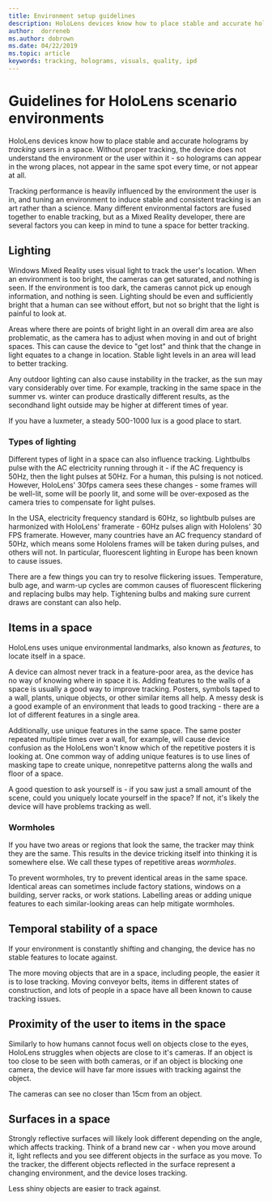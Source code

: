 ```yaml
---
title: Environment setup guidelines
description: HoloLens devices know how to place stable and accurate holograms by *tracking* users in a space. Many different environmental factors are fused together to enable tracking, but as a Mixed Reality developer, there are several factors you can keep in mind to tune a space for better tracking.
author:  dorreneb
ms.author: dobrown
ms.date: 04/22/2019
ms.topic: article
keywords: tracking, holograms, visuals, quality, ipd
---
```


# Guidelines for HoloLens scenario environments

HoloLens devices know how to place stable and accurate holograms by *tracking* users in a space. Without proper tracking, the device does not understand the environment or the user within it - so holograms can appear in the wrong places, not appear in the same spot every time, or not appear at all.

Tracking performance is heavily influenced by the environment the user is in, and tuning an environment to induce stable and consistent tracking is an art rather than a science. Many different environmental factors are fused together to enable tracking, but as a Mixed Reality developer, there are several factors you can keep in mind to tune a space for better tracking.
 
## Lighting
Windows Mixed Reality uses visual light to track the user's location. When an environment is too bright, the cameras can get saturated, and nothing is seen. If the environment is too dark, the cameras cannot pick up enough information, and nothing is seen. Lighting should be even and sufficiently bright that a human can see without effort, but not so bright that the light is painful to look at.

Areas where there are points of bright light in an overall dim area are also problematic, as the camera has to adjust when moving in and out of bright spaces. This can cause the device to "get lost" and think that the change in light equates to a change in location. Stable light levels in an area will lead to better tracking.

Any outdoor lighting can also cause instability in the tracker, as the sun may vary considerably over time. For example, tracking in the same space in the summer vs. winter can produce drastically different results, as the secondhand light outside may be higher at different times of year.

If you have a luxmeter, a steady 500-1000 lux is a good place to start. 

### Types of lighting
Different types of light in a space can also influence tracking. Lightbulbs pulse with the AC electricity running through it - if the AC frequency is 50Hz, then the light pulses at 50Hz. For a human, this pulsing is not noticed. However, HoloLens' 30fps camera sees these changes - some frames will be well-lit, some will be poorly lit, and some will be over-exposed as the camera tries to compensate for light pulses.

In the USA, electricity frequency standard is 60Hz, so lightbulb pulses are harmonized with HoloLens' framerate - 60Hz pulses align with Hololens' 30 FPS framerate. However, many countries have an AC frequency standard of 50Hz, which means some Hololens frames will be taken during pulses, and others will not. In particular, fluorescent lighting in Europe has been known to cause issues. 

There are a few things you can try to resolve flickering issues. Temperature, bulb age, and warm-up cycles are common causes of fluorescent flickering and replacing bulbs may help. Tightening bulbs and making sure current draws are constant can also help. 

## Items in a space
HoloLens uses unique environmental landmarks, also known as *features*, to locate itself in a space. 

A device can almost never track in a feature-poor area, as the device has no way of knowing where in space it is. Adding features to the walls of a space is usually a good way to improve tracking. Posters, symbols taped to a wall, plants, unique objects, or other similar items all help. A messy desk is a good example of an environment that leads to good tracking - there are a lot of different features in a single area. 

Additionally, use unique features in the same space. The same poster repeated multiple times over a wall, for example, will cause device confusion as the HoloLens won't know which of the repetitive posters it is looking at. One common way of adding unique features is to use lines of masking tape to create unique, nonrepetitve patterns along the walls and floor of a space. 

A good question to ask yourself is - if you saw just a small amount of the scene, could you uniquely locate yourself in the space? If not, it's likely the device will have problems tracking as well.

### Wormholes
If you have two areas or regions that look the same, the tracker may think they are the same. This results in the device tricking itself into thinking it is somewhere else. We call these types of repetitive areas *wormholes*. 

To prevent wormholes, try to prevent identical areas in the same space. Identical areas can sometimes include factory stations, windows on a building, server racks, or work stations. Labelling areas or adding unique features to each similar-looking areas can help mitigate wormholes.
 
## Temporal stability of a space
If your environment is constantly shifting and changing, the device has no stable features to locate against. 

The more moving objects that are in a space, including people, the easier it is to lose tracking. Moving conveyor belts, items in different states of construction, and lots of people in a space have all been known to cause tracking issues.
 
## Proximity of the user to items in the space
Similarly to how humans cannot focus well on objects close to the eyes, HoloLens struggles when objects are close to it's cameras. If an object is too close to be seen with both cameras, or if an object is blocking one camera, the device will have far more issues with tracking against the object. 

The cameras can see no closer than 15cm from an object.
 
## Surfaces in a space
Strongly reflective surfaces will likely look different depending on the angle, which affects tracking. Think of a brand new car - when you move around it, light reflects and you see different objects in the surface as you move. To the tracker, the different objects reflected in the surface represent a changing environment, and the device loses tracking.

Less shiny objects are easier to track against.
